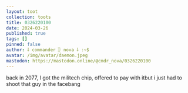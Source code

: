 ```yaml
---
layout: toot
collection: toots
title: 0326220100
date: 2024-03-26
published: true
tags: []
pinned: false
author: ⸸ commander ░ nova ⸸ :~$
avatar: /img/avatar/daemon.jpeg
mastodon: https://mastodon.online/@cmdr_nova/0326220100
---
```


back in 2077, I got the militech chip, offered to pay with itbut i just had to shoot that guy in the facebang
